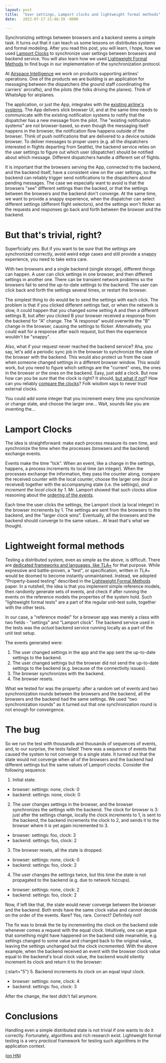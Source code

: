 ```yaml
---
layout: post
title:  "User settings, Lamport clocks and lightweight formal methods"
date:   2022-07-17 21:46:39 -0000

---
```


Synchronizing settings between browsers and a backend seems a simple task. It turns out that it can teach us some
lessons on distributes systems and formal modeling.  After you read this post, you will learn, I hope, how we used
[Lamport Clocks][ref_fowler] to synchronize user settings between browsers and backend service. You will also learn
how we used [Lightweight Formal Methods][ref_light_formal] to find bugs in our implementation of the synchronization
protocol.

At [Airspace Intelligence][ref_asi] we work on products supporting airlines' operations. One of the products we are
building is an application for messaging between the dispatchers (the ground staff coordinating the carriers'
aircrafts), and the pilots (the folks driving the planes). Think of WhatsApp for airplanes.

The application, or just the App, integrates with the [existing airline's systems][ref_acars].  The App delivers slick
browser UI, and at the same time needs to communicate with the existing notification systems to notify that the
dispatcher has a new message from the pilot. The "existing notification systems" are not browser-based, so even though
the messaging itself happens in the browser, the notification flow happens outside of the browser. Think of
push notifications that are delivered to a device outside browser. To deliver messages to proper users (e.g. all the
dispatchers interested in flights departing from Seattle), the backend service relies on the user settings to figure
out which user (dispatcher) should be notified about which message. Different dispatchers handle a different set of flights.

It is important that the browsers serving the App, connected to the backend, and the backend itself, have a consistent
view on the user settings,  so the backend can reliably trigger send notifications to the dispatchers about pending
messages. The case we especially want to avoid is that the browsers "see" different settings than the backed, or that
the settings between the browsers and the backend don't converge. At the same time, we want to provide a snappy
experience, when the dispatcher can select different settings (different flight selectors), and the settings won't
flicker as the requests and responses go back and forth between the browser and the backend.

# But that's trivial, right?

Superficially yes. But if you want to be _sure_ that the settings are synchronized correctly, avoid weird edge cases
and still provide a snappy experience, you need to take extra care.

With two browsers and a single backend (single storage), different things can happen. A user can click settings in one
browser, and then different settings in another one. There can be transient network problems so the browsers fail to
send the up-to-date settings to the backend. The user can click back and forth the settings several times, or restart the
browser. 

The simplest thing to do would be to send the settings with each click. The problem is that if you clicked different
settings fast, or when the network is slow, it could happen that you changed some setting A and then a different
settings B, but after you clicked B your browser received a response from the backend for "A" change. The "A response"
would overwrite the "B" change in the browser, causing the settings to flicker. Alternatively, you could wait for a response
after each request, but then the experience wouldn't be "snappy".

Also, what if your request never reached the backend service?  Aha, you say, let's add a periodic sync job in the
browser to synchronize the state of the browser with the backend. This would also protect us from the case when someone
changed settings in a different browser window. This would work, but you need to figure which settings are the "current"
ones, the ones in the browser or the ones on the backend. Easy, just add a clock. But now how can you be _sure_ that the
clock is right? It should, [but what if not][ref_amadeus]? How can you reliably [compare the clocks][ref_sokocheff]?
Folk wisdom says to never trust external clocks.

You could add some integer that you increment every time you synchronize or change state, and choose the larger one...
Wait, sounds like you are inventing the...

# Lamport Clocks

The idea is straightforward: make each process measure its own time, and synchronize the time when the processes
(browsers and the backend) exchange events.  

Events make the time "tick". When an event, like a change in the settings, happens, a process increments its local time
(an integer). When the processes exchange the information, they pass the counter along, compare the received counter
with the local counter, choose the larger one (local or received) together with the accompanying state (i.e. the
settings), _and increment the local clock by 1_. Mr. Lamport showed that such clocks allow reasoning about the [ordering
of the events][ref_wiki].

Each time the user clicks the settings, the Lamport clock (a local integer) in the browser increments by 1. The settings
are sent from the browsers to the backend, and the "larger clock wins". Eventually, all the browsers and the backend
should converge to the same values... At least that's what we thought.

# Lightweight formal methods

Testing a distributed system, even as simple as the above, is difficult. There are [dedicated frameworks and languages,
like TLA+][ref_tlaplus] for that purpose. While expressive and battle-proven, a "test", or specification, written in
TLA+ would be doomed to become instantly unmaintained.  Instead, we adopted "Property-based testing" described in the
[Lightweight Formal Methods][ref_light_formal] paper.  In a nutshell, the idea is that you implement simple reference
models, then randomly generate sets of events, and check if after running the events on the reference models the
properties of the system hold. Such "lightweight formal tests" are a part of the regular unit-test suite, together with
the other tests.

In our case, a "reference model" for a browser app was merely a class with two fields - "settings" and "Lamport clock".
The backend service used in the tests was the _actual_ backend service running locally as a part of the unit test setup.

The events generated were:

1. The user changed settings in the app and the app sent the up-to-date settings to the backend.
2. The user changed settings but the browser did not send the up-to-date settings to the backend (e.g. because of
the connectivity issues).
3. The browser synchronizes with the backend.
4. The browser resets.

What we tested for was the property: after a random set of events and two synchronization rounds between the browsers
and the backend, all the browsers and the backend had the same settings. We used "two synchronization rounds" as it
turned out that one synchronization round is not enough for convergence.

# The bug

So we run the test with thousands and thousands of sequences of events, and, to our surprise, the tests failed! There
was a sequence of events that caused the system to not converge to a single state. It turned out that 
the state would not converge when all of the browsers and the backend had different settings but the same values of Lamport
clocks. Consider the following sequence:

1. Initial state.
  - browser: settings: none, clock: 0
  - backend: settings: none, clock: 0

2. The user changes settings in the browser, and the browser synchronizes the settings with the backend. The clock for
browser is 3: just after the settings change, locally the clock increments to 1, is sent to the backend, the backend
increments the clock to 2, and sends it to the browser where it is yet again incremented to 3.
  - browser: settings: foo, clock: 3
  - backend: settings: foo, clock: 2

3. The browser resets, all the state is dropped.
  - browser: settings: none, clock: 0
  - backend: settings: foo, clock: 2

4. The user changes the settings twice, but this time the state is not propagated to the backend (e.g. due to network
hiccups).
  - browser: settings: none, clock: 2
  - backend: settings: foo, clock: 2

Now, if left like that, the state would never converge between the browser and the backend. Both ends have the same clock
value and cannot decide on the order of the events. Rare? Yes, rare. Correct? Definitely not!

The fix was to break the tie by incrementing the clock on the backend side whenever comes a request with the equal clock.
Intuitively, one can argue that something might have happened on the backend side meanwhile, e.g. settings changed to
some value and changed back to the original value, leaving the settings unchanged but the clock incremented. With the
above example, when the backend received an event with the browser clock value equal to the backend's local clock value,
the backend would silently increment its clock and return it to the browser:

{:start="5"}
5. Backend increments its clock on an equal input clock.
  - browser: settings: none, clock: 4
  - backend: settings: foo, clock: 3

After the change, the test didn't fail anymore.

# Conclusions

Handling even a simple distributed state is not trivial if one wants to do it correctly. Fortunately, algorithms and rich
research exist. Lightweight formal testing is a very _practical_ framework for testing such algorithms in the
application context.

([on HN][ref_hn])

[ref_acars]:https://en.wikipedia.org/wiki/ACARS
[ref_amadeus]:https://phys.org/news/2012-07-wreaks-internet-havoc.html
[ref_asi]:https://www.airspace-intelligence.com/company
[ref_fowler]:https://martinfowler.com/articles/patterns-of-distributed-systems/lamport-clock.html
[ref_light_formal]:https://dl.acm.org/doi/10.1145/3477132.3483540
[ref_sokocheff]:https://sookocheff.com/post/time/lamport-clock/
[ref_tlaplus]:https://en.wikipedia.org/wiki/TLA%2B
[ref_wiki]:https://en.wikipedia.org/wiki/Lamport_timestamp
[ref_hn]:https://news.ycombinator.com/item?id=32171619
